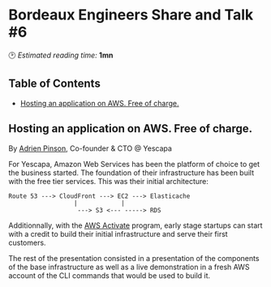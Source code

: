 # Bordeaux Engineers Share and Talk #6
🕑 *Estimated reading time:* **1mn**

## Table of Contents

  * [Hosting an application on AWS. Free of charge.](#hosting-an-application-on-aws-free-of-charge)

## Hosting an application on AWS. Free of charge.
By [Adrien Pinson](https://twitter.com/AdrienPinson), Co-founder & CTO @ Yescapa

For Yescapa, Amazon Web Services has been the platform of choice to get the business started. The foundation of their infrastructure has been built with the free tier services. This was their initial architecture:

```
Route 53 ---> CloudFront ---> EC2 ---> Elasticache
                  |            |
                   ---> S3 <--- -----> RDS
```

Additionnally, with the [AWS Activate](https://aws.amazon.com/activate/) program, early stage startups can start with a credit to build their initial infrastructure and serve their first customers.

The rest of the presentation consisted in a presentation of the components of the base infrastructure as well as a live demonstration in a fresh AWS account of the CLI commands that would be used to build it.
